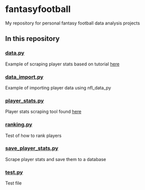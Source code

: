 # fantasyfootball
My repository for personal fantasy football data analysis projects

## In this repository

### [data.py](data.py)

Example of scraping player stats based on tutorial [here](https://towardsdatascience.com/scraping-nfl-stats-to-compare-quarterback-efficiencies-4989642e02fe)

### [data_import.py](data_import.py)

Example of importing player data using nfl_data_py

### [player_stats.py](player_stats.py)

Player stats scraping tool found [here](https://github.com/zackthoutt/nfl-player-stats)

### [ranking.py](ranking.py)

Test of how to rank players

### [save_player_stats.py](player_stats.py)

Scrape player stats and save them to a database

### [test.py](test.py)

Test file